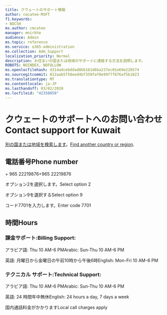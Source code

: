 ```yaml
---
title: クウェートのサポート情報
author: cmcatee-MSFT
f1.keywords:
- NOCSH
ms.author: cmcatee
manager: mnirkhe
audience: Admin
ms.topic: reference
ms.service: o365-administration
ms.collection: Adm_Support
localization_priority: Normal
description: お住まいの国または地域のサポートに連絡する方法を説明します。
ROBOTS: NOINDEX, NOFOLLOW
ms.openlocfilehash: d314adcebddad8bb161d6ba237ec01e69e226574
ms.sourcegitcommit: 812aab5f58eed4bf359faf0e99f7f876af5b1023
ms.translationtype: MT
ms.contentlocale: ja-JP
ms.lasthandoff: 03/02/2020
ms.locfileid: "42358058"
---
```

# <a name="contact-support-for-kuwait"></a><span data-ttu-id="3fc80-103">クウェートのサポートへのお問い合わせ</span><span class="sxs-lookup"><span data-stu-id="3fc80-103">Contact support for Kuwait</span></span>

<span data-ttu-id="3fc80-104">[別の国または地域を検索します](../contact-support-for-business-products.md)。</span><span class="sxs-lookup"><span data-stu-id="3fc80-104">[Find another country or region](../contact-support-for-business-products.md).</span></span>

## <a name="phone-number"></a><span data-ttu-id="3fc80-105">電話番号</span><span class="sxs-lookup"><span data-stu-id="3fc80-105">Phone number</span></span>
<span data-ttu-id="3fc80-106">+ 965 22219876</span><span class="sxs-lookup"><span data-stu-id="3fc80-106">+965 22219876</span></span>

<span data-ttu-id="3fc80-107">オプション2を選択します。</span><span class="sxs-lookup"><span data-stu-id="3fc80-107">Select option 2</span></span>

<span data-ttu-id="3fc80-108">オプション9を選択する</span><span class="sxs-lookup"><span data-stu-id="3fc80-108">Select option 9</span></span>

<span data-ttu-id="3fc80-109">コード7701を入力します。</span><span class="sxs-lookup"><span data-stu-id="3fc80-109">Enter code 7701</span></span>

## <a name="hours"></a><span data-ttu-id="3fc80-110">時間</span><span class="sxs-lookup"><span data-stu-id="3fc80-110">Hours</span></span>
### <a name="billing-support"></a><span data-ttu-id="3fc80-111">課金サポート:</span><span class="sxs-lookup"><span data-stu-id="3fc80-111">Billing Support:</span></span>

<span data-ttu-id="3fc80-112">アラビア語: Thu 10 AM-6 PM</span><span class="sxs-lookup"><span data-stu-id="3fc80-112">Arabic: Sun-Thu 10 AM-6 PM</span></span>

<span data-ttu-id="3fc80-113">英語: 月曜日から金曜日の午前10時から午後6時</span><span class="sxs-lookup"><span data-stu-id="3fc80-113">English: Mon-Fri 10 AM-6 PM</span></span>

### <a name="technical-support"></a><span data-ttu-id="3fc80-114">テクニカル サポート:</span><span class="sxs-lookup"><span data-stu-id="3fc80-114">Technical Support:</span></span>

<span data-ttu-id="3fc80-115">アラビア語: Thu 10 AM-6 PM</span><span class="sxs-lookup"><span data-stu-id="3fc80-115">Arabic: Sun-Thu 10 AM-6 PM</span></span>

<span data-ttu-id="3fc80-116">英語: 24 時間年中無休</span><span class="sxs-lookup"><span data-stu-id="3fc80-116">English: 24 hours a day, 7 days a week</span></span>

<span data-ttu-id="3fc80-117">国内通話料金がかかります</span><span class="sxs-lookup"><span data-stu-id="3fc80-117">Local call charges apply</span></span>
